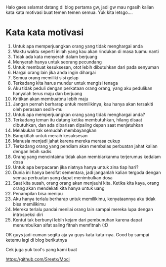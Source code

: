 Halo gaes selamat datang di blog pertama gw, jadi gw mau ngasih kalian kata kata motivasi buat temen temen semua. Yuk kita letsgo....

# Kata kata motivasi

1. Untuk apa memperjuangkan orang yang tidak menghargai anda
2. Waktu waktu seperti inilah yang kau akan rindukan di masa tuamu nanti
3. Tidak ada kata menyerah dalam berjuang
4. Menyerah hanya untuk seorang pecundang
5. Untuk membuat kesuksesan, otot lebih dibutuhkan dari pada senyuman
6. Hargai orang lain jika anda ingin dihargai
7. Semua orang memiliki sisi gelap
8. Terkadang kita harus mundur untuk mengisi tenaga
9. Aku tidak peduli dengan perkataan orang orang, yang aku pedulikan hanyalah terus maju dan berjuang
10. Kritikan akan membuatmu lebih maju
11. Jangan pernah berharap untuk memilikinya, kau hanya akan tersakiti oleh perasaan sedih-mu
12. Untuk apa memperjuangkan orang yang tidak menghargai anda?
13. Terkadang teman itu datang ketika membutuhkan, hilang disaat dibutuhkan, dan ada dibarisan dipaling depan saat menjatuhkan
14. Melakukan tak semudah membayangkan
15. Bangkitlah untuk meraih kesuksesan
16. Manusia menjadi jahat karena mereka merasa cukup
17. Terkadang orang yang pendiam akan membalas perbuatan jahat kalian dengan lebih sadis
18. Orang yang mencintaimu tidak akan membiarkanmu terjerumus kedalam dosa
19. Untuk apa berpacaran jika niatnya hanya untuk zina tiap hari?
20. Dunia ini hanya bersifat sementara, jadi janganlah kalian tergoda dengan semua perbuatan yang dapat menimbulkan dosa
21. Saat kita susah, orang orang akan menjauhi kita. Ketika kita kaya, orang orang akan mendekati kita hanya untuk uang
22. Penampilan bisa menipu
23. Aku hanya terlalu berharap untuk memilikimu, kenyataannya aku tidak bisa memilikimu
24. Mereka terlalu pandai menilai orang lain sampai mereka lupa dengan introspeksi diri
25. Kentut tak berbunyi lebih kejam dari pembunuhan karena dapat menumbulkan sifat saling fitnah memfitnah {:D

OK guys jadi cuman segitu aja ya guys kata kata-nya. Good by sampai ketemu lagi di blog berikutnya

Cek juga yuk tool's yang kami buat


https://github.com/Sreetx/Moci
